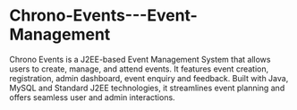 # Chrono-Events---Event-Management
Chrono Events is a J2EE-based Event Management System that allows users to create, manage, and attend events. It features event creation, registration, admin dashboard, event enquiry and feedback. Built with Java, MySQL and Standard J2EE technologies, it streamlines event planning and offers seamless user and admin interactions.
